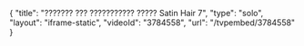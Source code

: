 {
    "title": "??????? ??? ??????????? ????? Satin Hair 7",
    "type": "solo",
    "layout": "iframe-static",
    "videoId": "3784558",
    "url": "\/tvpembed\/3784558"
}